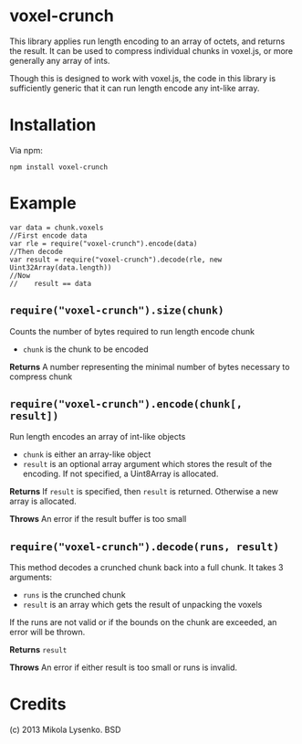 voxel-crunch
============
This library applies run length encoding to an array of octets, and returns the result.  It can be used to compress individual chunks in voxel.js, or more generally any array of ints.

Though this is designed to work with voxel.js, the code in this library is sufficiently generic that it can run length encode any int-like array.

Installation
============
Via npm:

    npm install voxel-crunch

Example
=======

    var data = chunk.voxels
    //First encode data
    var rle = require("voxel-crunch").encode(data)
    //Then decode
    var result = require("voxel-crunch").decode(rle, new Uint32Array(data.length))
    //Now
    //    result == data

## `require("voxel-crunch").size(chunk)`
Counts the number of bytes required to run length encode chunk

* `chunk` is the chunk to be encoded

**Returns** A number representing the minimal number of bytes necessary to compress chunk

## `require("voxel-crunch").encode(chunk[, result])`
Run length encodes an array of int-like objects

* `chunk` is either an array-like object
* `result` is an optional array argument which stores the result of the encoding.  If not specified, a Uint8Array is allocated.

**Returns** If `result` is specified, then `result` is returned.  Otherwise a new array is allocated.

**Throws** An error if the result buffer is too small

## `require("voxel-crunch").decode(runs, result)`
This method decodes a crunched chunk back into a full chunk.  It takes 3 arguments:

* `runs` is the crunched chunk
* `result` is an array which gets the result of unpacking the voxels

If the runs are not valid or if the bounds on the chunk are exceeded, an error will be thrown.

**Returns** `result`

**Throws** An error if either result is too small or runs is invalid.

Credits
=======
(c) 2013 Mikola Lysenko. BSD
